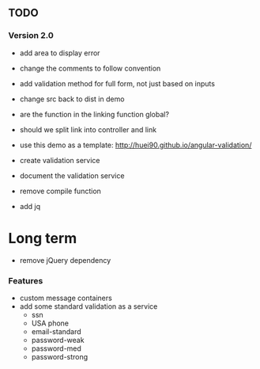 ## TODO

### Version 2.0
- add area to display error
- change the comments to follow convention

- add validation method for full form, not just based on inputs
    
- change src back to dist in demo
- are the function in the linking function global?
- should we split link into controller and link
- use this demo as a template: http://huei90.github.io/angular-validation/
- create validation service
- document the validation service
- remove compile function
- add jq

# Long term
- remove jQuery dependency


### Features
- custom message containers
- add some standard validation as a service
    - ssn
    - USA phone
    - email-standard
    - password-weak
    - password-med
    - password-strong